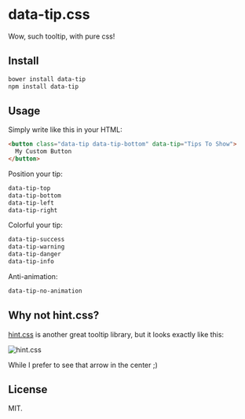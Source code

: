 # data-tip.css

Wow, such tooltip, with pure css!

## Install

```bash
bower install data-tip
npm install data-tip
```

## Usage

Simply write like this in your HTML:

```html
<button class="data-tip data-tip-bottom" data-tip="Tips To Show">
  My Custom Button
</button>
```

Position your tip:

```html
data-tip-top
data-tip-bottom
data-tip-left
data-tip-right
```

Colorful your tip:

```html
data-tip-success
data-tip-warning
data-tip-danger
data-tip-info
```

Anti-animation:

```html
data-tip-no-animation
```

## Why not hint.css?

[hint.css](https://github.com/chinchang/hint.css) is another great tooltip library, but it looks exactly like this:

![hint.css](http://r.loli.io/iUv2Yz.png)

While I prefer to see that arrow in the center ;)

## License

MIT.
